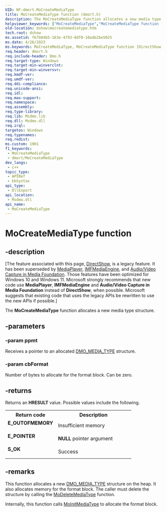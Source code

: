 ```yaml
---
UID: NF:dmort.MoCreateMediaType
title: MoCreateMediaType function (dmort.h)
description: The MoCreateMediaType function allocates a new media type structure.
helpviewer_keywords: ["MoCreateMediaType","MoCreateMediaType function [DirectShow]","dmort/MoCreateMediaType","dshow.mocreatemediatype"]
old-location: dshow\mocreatemediatype.htm
tech.root: dshow
ms.assetid: f67b04b5-163e-4793-8df0-10a4b2be5025
ms.date: 4/26/2023
ms.keywords: MoCreateMediaType, MoCreateMediaType function [DirectShow], dmort/MoCreateMediaType, dshow.mocreatemediatype
req.header: dmort.h
req.include-header: Dmo.h
req.target-type: Windows
req.target-min-winverclnt: 
req.target-min-winversvr: 
req.kmdf-ver: 
req.umdf-ver: 
req.ddi-compliance: 
req.unicode-ansi: 
req.idl: 
req.max-support: 
req.namespace: 
req.assembly: 
req.type-library: 
req.lib: Msdmo.lib
req.dll: Msdmo.dll
req.irql: 
targetos: Windows
req.typenames: 
req.redist: 
ms.custom: 19H1
f1_keywords:
 - MoCreateMediaType
 - dmort/MoCreateMediaType
dev_langs:
 - c++
topic_type:
 - APIRef
 - kbSyntax
api_type:
 - DllExport
api_location:
 - Msdmo.dll
api_name:
 - MoCreateMediaType
---
```


# MoCreateMediaType function


## -description

\[The feature associated with this page, [DirectShow](/windows/win32/directshow/directshow), is a legacy feature. It has been superseded by [MediaPlayer](/uwp/api/Windows.Media.Playback.MediaPlayer), [IMFMediaEngine](/windows/win32/api/mfmediaengine/nn-mfmediaengine-imfmediaengine), and [Audio/Video Capture in Media Foundation](windows/win32/medfound/audio-video-capture-in-media-foundation). Those features have been optimized for Windows 10 and Windows 11. Microsoft strongly recommends that new code use **MediaPlayer**, **IMFMediaEngine** and **Audio/Video Capture in Media Foundation** instead of **DirectShow**, when possible. Microsoft suggests that existing code that uses the legacy APIs be rewritten to use the new APIs if possible.\]

The <b>MoCreateMediaType</b> function allocates a new media type structure.

## -parameters

### -param ppmt

Receives a pointer to an allocated <a href="/previous-versions/windows/desktop/api/mediaobj/ns-mediaobj-dmo_media_type">DMO_MEDIA_TYPE</a> structure.

### -param cbFormat

Number of bytes to allocate for the format block. Can be zero.

## -returns

Returns an <b>HRESULT</b> value. Possible values include the following.

<table>
<tr>
<th>Return code</th>
<th>Description</th>
</tr>
<tr>
<td width="40%">
<dl>
<dt><b>E_OUTOFMEMORY</b></dt>
</dl>
</td>
<td width="60%">
Insufficient memory

</td>
</tr>
<tr>
<td width="40%">
<dl>
<dt><b>E_POINTER</b></dt>
</dl>
</td>
<td width="60%">
<b>NULL</b> pointer argument

</td>
</tr>
<tr>
<td width="40%">
<dl>
<dt><b>S_OK</b></dt>
</dl>
</td>
<td width="60%">
Success

</td>
</tr>
</table>

## -remarks

This function allocates a new <a href="/previous-versions/windows/desktop/api/mediaobj/ns-mediaobj-dmo_media_type">DMO_MEDIA_TYPE</a> structure on the heap. It also allocates memory for the format block. The caller must delete the structure by calling the <a href="/windows/desktop/api/dmort/nf-dmort-modeletemediatype">MoDeleteMediaType</a> function.

Internally, this function calls <a href="/windows/desktop/api/dmort/nf-dmort-moinitmediatype">MoInitMediaType</a> to allocate the format block.